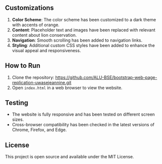 
## Customizations

1. **Color Scheme**: The color scheme has been customized to a dark theme with accents of orange.
2. **Content**: Placeholder text and images have been replaced with relevant content about lion conservation.
3. **Navigation**: Smooth scrolling has been added to navigation links.
4. **Styling**: Additional custom CSS styles have been added to enhance the visual appeal and responsiveness.

## How to Run

1. Clone the repository: https://github.com/ALU-BSE/bootstrap-web-page-replication-uwasejeannine.git
2. Open `index.html` in a web browser to view the website.

## Testing

- The website is fully responsive and has been tested on different screen sizes.
- Cross-browser compatibility has been checked in the latest versions of Chrome, Firefox, and Edge.

## License

This project is open source and available under the MIT License.
